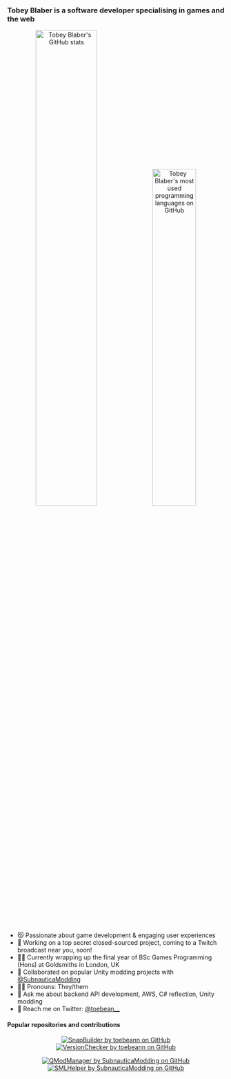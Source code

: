 ### Tobey Blaber is a software developer specialising in games and the web

<p align="center">
  <a href="https://github.com/anuraghazra/github-readme-stats" target="_blank"><img src="https://github-readme-stats.vercel.app/api?username=toebeann&show_icons=true&count_private=true&theme=omni&hide_border=true" alt="Tobey Blaber's GitHub stats" width="53.1%" /></a>
  <a href="https://github.com/anuraghazra/github-readme-stats" target="_blank"><img width="44.7%" src="https://github-readme-stats.vercel.app/api/top-langs/?username=toebeann&layout=compact&theme=omni&hide_border=true" alt="Tobey Blaber's most used programming languages on GitHub" /></a>
</p>

- 😻 Passionate about game development & engaging user experiences
- 🚀 Working on a top secret closed-sourced project, coming to a Twitch broadcast near you, soon!
- 🧑‍🎓 Currently wrapping up the final year of BSc Games Programming (Hons) at Goldsmiths in London, UK
- 🤼 Collaborated on popular Unity modding projects with <a href="https://github.com/SubnauticaModding" target="_blank">@SubnauticaModding</a>
- 🏳️‍🌈 Pronouns: They/them
- 💬 Ask me about backend API development, AWS, C# reflection, Unity modding
- 💌 Reach me on Twitter: <a href="https://twitter.com/toebean__" target="_blank">@toebean__</a>

#### Popular repositories and contributions
<p align="center">
  <a href="https://github.com/toebeann/SnapBuilder" target="_blank"><img align="center" src="https://github-readme-stats.vercel.app/api/pin/?username=toebeann&repo=SnapBuilder&theme=omni&hide_border=true" alt="SnapBuilder by toebeann on GitHub" /></a>
  <a href="https://github.com/toebeann/VersionChecker" target="_blank"><img align="center" src="https://github-readme-stats.vercel.app/api/pin/?username=toebeann&repo=VersionChecker&theme=omni&hide_border=true" alt="VersionChecker by toebeann on GitHub" /></a>
</p>
<p align="center">
  <a href="https://github.com/SubnauticaModding/QModManager" target="_blank"><img src="https://github-readme-stats.vercel.app/api/pin/?username=SubnauticaModding&repo=QModManager&theme=omni&hide_border=true&show_owner=true" alt="QModManager by SubnauticaModding on GitHub" /></a>
  <a href="https://github.com/SubnauticaModding/SMLHelper" target="_blank"><img src="https://github-readme-stats.vercel.app/api/pin/?username=SubnauticaModding&repo=SMLHelper&theme=omni&hide_border=true&show_owner=true" alt="SMLHelper by SubnauticaModding on GitHub" /></a>
</p>
